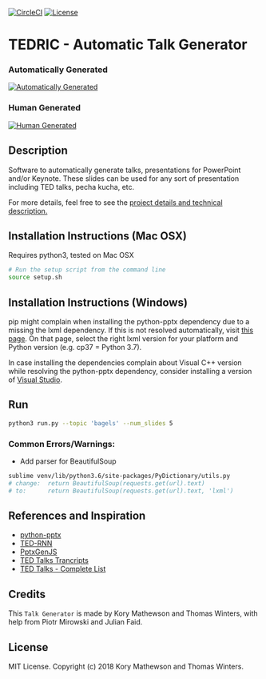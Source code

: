 [![CircleCI](https://circleci.com/gh/korymath/talk-generator.svg?style=svg&circle-token=dcba7d5a9ff7953cff0526e201990c0b811b3aae)](https://circleci.com/gh/korymath/talk-generator)
[![License](https://img.shields.io/github/license/mashape/apistatus.svg)](https://github.com/korymath/britbot/blob/master/LICENSE.md)

# TEDRIC - Automatic Talk Generator 
[//]: # "I find puns such as 'AutomaTED' or 'GeneraTED' to be a bit more descriptive than TEDRIC tbh :) -Thomas"

### Automatically Generated
[![Automatically Generated](https://media.giphy.com/media/x47rKzgCuCaqFqmxSc/giphy.gif)](https://www.youtube.com/watch?v=bhZezzMu7D4 "Automatically Generated")

### Human Generated
[![Human Generated](https://media.giphy.com/media/9FZONXXfCYdnp2eGd1/giphy-downsized-large.gif)](https://www.youtube.com/watch?v=QJ8i8cpVK0E "Human Generated")

## Description

Software to automatically generate talks, presentations for PowerPoint and/or Keynote. These slides can be used for any sort of presentation including TED talks, pecha kucha, etc.

For more details, feel free to see the [project details and technical description.](https://docs.google.com/document/d/1R7v6XELpqCwPH3kZzZHefAY1GiL32_wRhQOT8PpzEys/edit?usp=sharing)

## Installation Instructions (Mac OSX)

Requires python3, tested on Mac OSX

```sh
# Run the setup script from the command line
source setup.sh
```

## Installation Instructions (Windows)

pip might complain when installing the python-pptx dependency due to a missing the lxml dependency.
If this is not resolved automatically, visit [this page](https://www.lfd.uci.edu/~gohlke/pythonlibs/#lxml).
On that page, select the right lxml version for your platform and Python version (e.g. cp37 = Python 3.7).

In case installing the dependencies complain about Visual C++ version while resolving the python-pptx dependency,
consider installing a version of [Visual Studio](https://docs.microsoft.com/en-us/visualstudio/install/install-visual-studio).

## Run

```sh
python3 run.py --topic 'bagels' --num_slides 5
```

### Common Errors/Warnings:

* Add parser for BeautifulSoup

```sh
sublime venv/lib/python3.6/site-packages/PyDictionary/utils.py
# change:  return BeautifulSoup(requests.get(url).text)
# to: 	   return BeautifulSoup(requests.get(url).text, 'lxml')
```

## References and Inspiration

* [python-pptx](https://github.com/scanny/python-pptx)
* [TED-RNN](https://github.com/samim23/TED-RNN)
* [PptxGenJS](https://gitbrent.github.io/PptxGenJS/docs/quick-start.html)
* [TED Talks Trancripts](https://www.kaggle.com/goweiting/ted-talks-transcript)
* [TED Talks - Complete List](https://data.world/owentemple/ted-talks-complete-list)

## Credits

This ``Talk Generator`` is made by Kory Mathewson and Thomas Winters, with help from Piotr Mirowski and Julian Faid.

## License

MIT License. Copyright (c) 2018 Kory Mathewson and Thomas Winters.